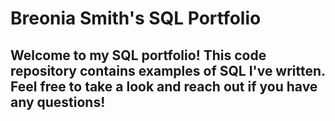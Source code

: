 # Breonia Smith's SQL Portfolio

## Welcome to my SQL portfolio! This code repository contains examples of SQL I've written. Feel free to take a look and reach out if you have any questions!
